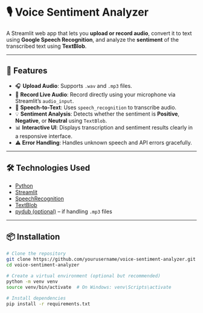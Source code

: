 # 🎙️ Voice Sentiment Analyzer

A Streamlit web app that lets you **upload or record audio**, convert it to text using **Google Speech Recognition**, and analyze the **sentiment** of the transcribed text using **TextBlob**.

---

## 🚀 Features

- 🎧 **Upload Audio**: Supports `.wav` and `.mp3` files.
- 🎤 **Record Live Audio**: Record directly using your microphone via Streamlit’s `audio_input`.
- 📝 **Speech-to-Text**: Uses `speech_recognition` to transcribe audio.
- 💡 **Sentiment Analysis**: Detects whether the sentiment is **Positive**, **Negative**, or **Neutral** using `TextBlob`.
- 📊 **Interactive UI**: Displays transcription and sentiment results clearly in a responsive interface.
- ⚠️ **Error Handling**: Handles unknown speech and API errors gracefully.

---

## 🛠️ Technologies Used

- [Python](https://www.python.org/)
- [Streamlit](https://streamlit.io/)
- [SpeechRecognition](https://pypi.org/project/SpeechRecognition/)
- [TextBlob](https://textblob.readthedocs.io/en/dev/)
- [pydub (optional)](https://github.com/jiaaro/pydub) – if handling `.mp3` files

---

## 📦 Installation

```bash
# Clone the repository
git clone https://github.com/yourusername/voice-sentiment-analyzer.git
cd voice-sentiment-analyzer

# Create a virtual environment (optional but recommended)
python -m venv venv
source venv/bin/activate  # On Windows: venv\Scripts\activate

# Install dependencies
pip install -r requirements.txt
